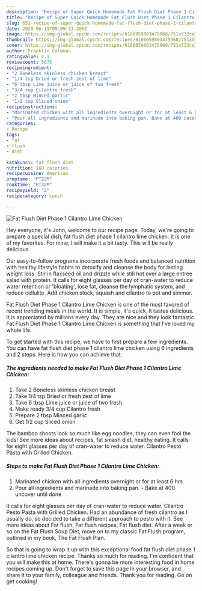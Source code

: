 ```yaml
---
description: "Recipe of Super Quick Homemade Fat Flush Diet Phase 1 Cilantro Lime Chicken"
title: "Recipe of Super Quick Homemade Fat Flush Diet Phase 1 Cilantro Lime Chicken"
slug: 651-recipe-of-super-quick-homemade-fat-flush-diet-phase-1-cilantro-lime-chicken
date: 2020-06-11T00:09:13.206Z
image: https://img-global.cpcdn.com/recipes/6166059803475968/751x532cq70/fat-flush-diet-phase-1-cilantro-lime-chicken-recipe-main-photo.jpg
thumbnail: https://img-global.cpcdn.com/recipes/6166059803475968/751x532cq70/fat-flush-diet-phase-1-cilantro-lime-chicken-recipe-main-photo.jpg
cover: https://img-global.cpcdn.com/recipes/6166059803475968/751x532cq70/fat-flush-diet-phase-1-cilantro-lime-chicken-recipe-main-photo.jpg
author: Franklin Coleman
ratingvalue: 4.1
reviewcount: 5075
recipeingredient:
- "2 Boneless skinless chicken breast"
- "1/4 tsp Dried or fresh zest of lime"
- "6 tbsp Lime juice or juice of two fresh"
- "3/4 cup Cilantro fresh"
- "2 tbsp Minced garlic"
- "1/2 cup Sliced onion"
recipeinstructions:
- "Marinated chicken with all ingredients overnight or for at least 6 hrs"
- "Pour all ingredients and marinade into baking pan. Bake at 400 uncover until done"
categories:
- Recipe
tags:
- fat
- flush
- diet

katakunci: fat flush diet 
nutrition: 160 calories
recipecuisine: American
preptime: "PT22M"
cooktime: "PT32M"
recipeyield: "2"
recipecategory: Lunch

---
```



![Fat Flush Diet Phase 1 Cilantro Lime Chicken](https://img-global.cpcdn.com/recipes/6166059803475968/751x532cq70/fat-flush-diet-phase-1-cilantro-lime-chicken-recipe-main-photo.jpg)

Hey everyone, it's John, welcome to our recipe page. Today, we're going to prepare a special dish, fat flush diet phase 1 cilantro lime chicken. It is one of my favorites. For mine, I will make it a bit tasty. This will be really delicious.

Our easy-to-follow programs incorporate fresh foods and balanced nutrition with healthy lifestyle habits to detoxify and cleanse the body for lasting weight loss. Stir in flaxseed oil and drizzle while still hot over a large entree salad with protein. It calls for eight glasses per day of cran-water to reduce water retention or &#39;bloating&#39;, lose fat, cleanse the lymphatic system, and reduce cellulite. Add chicken stock, squash and cilantro to pot and simmer.

Fat Flush Diet Phase 1 Cilantro Lime Chicken is one of the most favored of recent trending meals in the world. It is simple, it's quick, it tastes delicious. It is appreciated by millions every day. They are nice and they look fantastic. Fat Flush Diet Phase 1 Cilantro Lime Chicken is something that I've loved my whole life.


To get started with this recipe, we have to first prepare a few ingredients. You can have fat flush diet phase 1 cilantro lime chicken using 6 ingredients and 2 steps. Here is how you can achieve that.

<!--inarticleads1-->

##### The ingredients needed to make Fat Flush Diet Phase 1 Cilantro Lime Chicken:

1. Take 2 Boneless skinless chicken breast
1. Take 1/4 tsp Dried or fresh zest of lime
1. Take 6 tbsp Lime juice or juice of two fresh
1. Make ready 3/4 cup Cilantro fresh
1. Prepare 2 tbsp Minced garlic
1. Get 1/2 cup Sliced onion


The bamboo shoots look so much like egg noodles, they can even fool the kids! See more ideas about recipes, fat smash diet, healthy eating. It calls for eight glasses per day of cran-water to reduce water. Cilantro Pesto Pasta with Grilled Chicken. 

<!--inarticleads2-->

##### Steps to make Fat Flush Diet Phase 1 Cilantro Lime Chicken:

1. Marinated chicken with all ingredients overnight or for at least 6 hrs
1. Pour all ingredients and marinade into baking pan. - Bake at 400 uncover until done


It calls for eight glasses per day of cran-water to reduce water. Cilantro Pesto Pasta with Grilled Chicken. Had an abundance of fresh cilantro as I usually do, so decided to take a different approach to pesto with it. See more ideas about Fat flush, Fat flush recipes, Fat flush diet. After a week or so on the Fat Flush Soup Diet, move on to my classic Fat Flush program, outlined in my book, The Fat Flush Plan. 

So that is going to wrap it up with this exceptional food fat flush diet phase 1 cilantro lime chicken recipe. Thanks so much for reading. I'm confident that you will make this at home. There's gonna be more interesting food in home recipes coming up. Don't forget to save this page in your browser, and share it to your family, colleague and friends. Thank you for reading. Go on get cooking!
